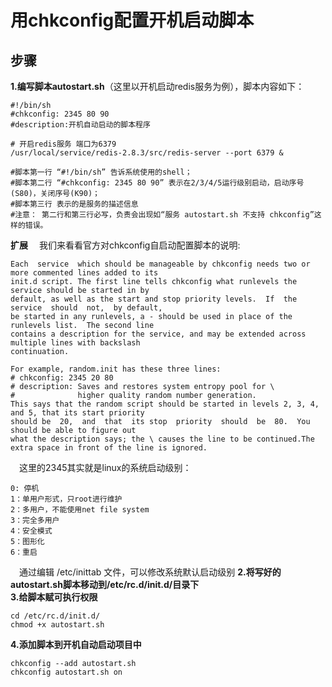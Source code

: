 # 用chkconfig配置开机启动脚本
## 步骤
**1.编写脚本autostart.sh**（这里以开机启动redis服务为例），脚本内容如下：
```shell
#!/bin/sh
#chkconfig: 2345 80 90
#description:开机自动启动的脚本程序

# 开启redis服务 端口为6379
/usr/local/service/redis-2.8.3/src/redis-server --port 6379 &

#脚本第一行 “#!/bin/sh” 告诉系统使用的shell； 
#脚本第二行 “#chkconfig: 2345 80 90” 表示在2/3/4/5运行级别启动，启动序号(S80)，关闭序号(K90)； 
#脚本第三行 表示的是服务的描述信息  
#注意： 第二行和第三行必写，负责会出现如“服务 autostart.sh 不支持 chkconfig”这样的错误。
```
**扩展**
&emsp;我们来看看官方对chkconfig自启动配置脚本的说明:
```
Each  service  which should be manageable by chkconfig needs two or more commented lines added to its
init.d script. The first line tells chkconfig what runlevels the service should be started in by 
default, as well as the start and stop priority levels.  If  the service  should  not,  by default, 
be started in any runlevels, a - should be used in place of the runlevels list.  The second line 
contains a description for the service, and may be extended across multiple lines with backslash 
continuation.

For example, random.init has these three lines:
# chkconfig: 2345 20 80
# description: Saves and restores system entropy pool for \
#              higher quality random number generation.
This says that the random script should be started in levels 2, 3, 4, and 5, that its start priority 
should be  20,  and  that  its stop  priority  should  be  80.  You should be able to figure out 
what the description says; the \ causes the line to be continued.The extra space in front of the line is ignored.
```
&emsp;这里的2345其实就是linux的系统启动级别：
```
0: 停机
1：单用户形式，只root进行维护
2：多用户，不能使用net file system
3：完全多用户
4：安全模式
5：图形化
6：重启
```
&emsp;通过编辑 /etc/inittab 文件，可以修改系统默认启动级别
**2.将写好的autostart.sh脚本移动到/etc/rc.d/init.d/目录下**  
**3.给脚本赋可执行权限**
 ```shell
cd /etc/rc.d/init.d/
chmod +x autostart.sh
```
**4.添加脚本到开机自动启动项目中**
 ```shell
chkconfig --add autostart.sh
chkconfig autostart.sh on
```
